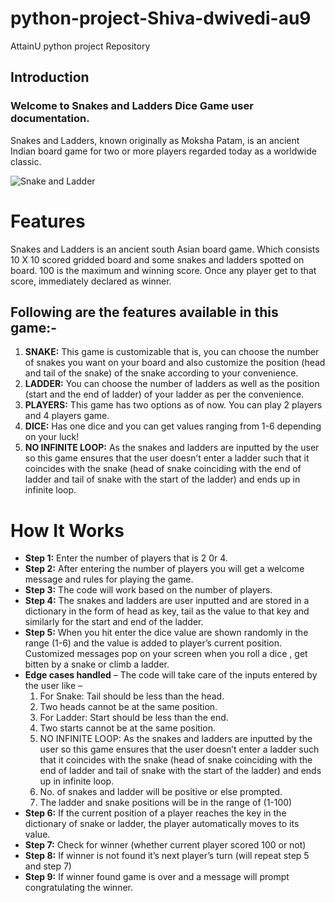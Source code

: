 # python-project-Shiva-dwivedi-au9
AttainU python project Repository

## Introduction
### Welcome to Snakes and Ladders Dice Game user documentation.
Snakes and Ladders, known originally as Moksha Patam, is an ancient Indian board game for two or more players regarded today as a worldwide classic. 

   ![Snake and Ladder](https://www.vervelogic.com/images/services/other/snake-and-ladders/snake-and-ladders.png)
# Features
Snakes and Ladders is an ancient south Asian board game. Which consists 10 X 10 scored gridded board and some snakes and ladders spotted on board. 100 is the maximum and winning score. Once any player get to that score, immediately declared as winner.
## Following are the features available in this game:-
1. **SNAKE:** This game is customizable that is, you can choose the number of snakes you want on your board and also customize the position (head and tail of the snake) of the snake according to your convenience.
2. **LADDER:** You can choose the number of ladders as well as the position (start and the end of ladder) of your ladder as per the convenience.
3. **PLAYERS:** This game has two options as of now. You can play 2 players and 4 players game.
4. **DICE:** Has one dice and you can get values ranging from 1-6 depending on your luck!
5. **NO INFINITE LOOP:** As the snakes and ladders are inputted by the user so this game ensures that the user doesn’t enter a ladder such that it coincides with the snake (head of snake coinciding with the end of ladder and tail of snake with the start of the ladder) and ends up in infinite loop.


# How It Works
*	**Step 1:** Enter the number of players that is 2 0r 4.
*	**Step 2:** After entering the number of players you will get a welcome message and rules for playing the game.
*	**Step 3:** The code will work based on the number of players.
*	**Step 4:** The snakes and ladders are user inputted and are stored in a dictionary in the form of head as key, tail as the value to that key and similarly for the start and end of the ladder. 
*	**Step 5:** When you hit enter the dice value are shown randomly in the range   (1-6) and the value is added to player’s current position.
              Customized messages pop on your screen when you roll a dice , get bitten by a snake or climb a ladder.
* **Edge cases handled** – The code will take care of the inputs entered by the user like – 
     1. For Snake: Tail should be less than the head. 
     2. Two heads cannot be at the same position. 
     3. For Ladder: Start should be less than the end. 
     4. Two starts cannot be at the same position. 
     5. NO INFINITE LOOP: As the snakes and ladders are inputted by the user so this game ensures that the user doesn’t enter a ladder such that it coincides with the snake (head of snake coinciding with the end of ladder and tail of snake with the start of the ladder) and ends up in infinite loop.
     6. No. of snakes and ladder will be positive or else prompted.
     7. The ladder and snake positions will be in the range of (1-100)
*	**Step 6:** If the current position of a player reaches the key in the dictionary of snake or ladder, the player automatically moves to its value.
*	**Step 7:** Check for winner (whether current player scored 100 or not)
*	**Step 8:** If winner is not found it’s next player’s turn (will repeat step 5 and step 7)
*	**Step 9:** If winner found game is over and a message will prompt congratulating the winner.

